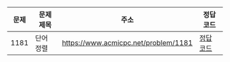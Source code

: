 | 문제 | 문제 제목 | 주소                                 | 정답 코드                   |
| ---- | --------- | ------------------------------------ | --------------------------- |
| 1181 | 단어 정렬 | https://www.acmicpc.net/problem/1181 | [정답 코드](./0x0D/1181.js) |

